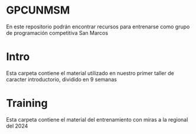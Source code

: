 # GPCUNMSM
En este repositorio podrán encontrar recursos para entrenarse como grupo de programación competitiva San Marcos

# Intro
Esta carpeta contiene el material utilizado en nuestro primer taller de caracter introductorio, dividido en 9 semanas

# Training
Esta carpeta contiene el material del entrenamiento con miras a la regional del 2024
